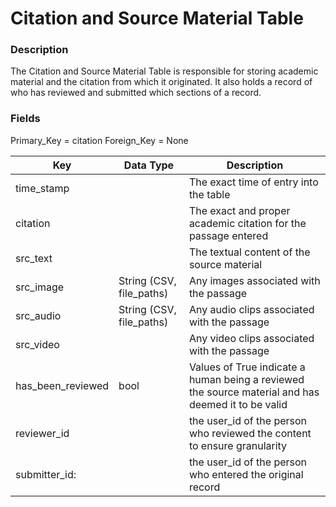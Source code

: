 # Citation and Source Material Table
### Description
The Citation and Source Material Table is responsible for storing academic material and the citation from which it originated. It also holds a record of who has reviewed and submitted which sections of a record.
### Fields
Primary_Key = citation
Foreign_Key = None

| Key               | Data Type                | Description                                                                                        |
| ----------------- | ------------------------ | -------------------------------------------------------------------------------------------------- |
| time_stamp        |                          | The exact time of entry into the table                                                             |
| citation          |                          | The exact and proper academic citation for the passage entered                                     |
| src_text          |                          | The textual content of the source material                                                         |
| src_image         | String (CSV, file_paths) | Any images associated with the passage                                                             |
| src_audio         | String (CSV, file_paths) | Any audio clips associated with the passage                                                        |
| src_video         |                          | Any video clips associated with the passage                                                        |
| has_been_reviewed | bool                     | Values of True indicate a human being a reviewed the source material and has deemed it to be valid |
| reviewer_id       |                          | the user_id of the person who reviewed the content to ensure granularity                           |
| submitter_id:     |                          | the user_id of the person who entered the original record                                          |
